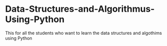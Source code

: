 # Data-Structures-and-Algorithmus-Using-Python
This for all the students who want to learn the data structures and algothims using Python
